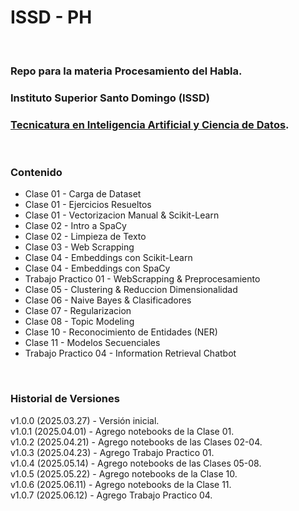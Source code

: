 # ISSD - PH

&nbsp;

### Repo para la materia **Procesamiento del Habla**.

### Instituto Superior Santo Domingo (ISSD)
### [Tecnicatura en Inteligencia Artificial y Ciencia de Datos](https://issd.edu.ar/es/inteligencia-artificial-ciencia-datos/).

&nbsp;

### Contenido

- Clase 01 - Carga de Dataset
- Clase 01 - Ejercicios Resueltos
- Clase 01 - Vectorizacion Manual & Scikit-Learn
- Clase 02 - Intro a SpaCy
- Clase 02 - Limpieza de Texto
- Clase 03 - Web Scrapping
- Clase 04 - Embeddings con Scikit-Learn
- Clase 04 - Embeddings con SpaCy
- Trabajo Practico 01 - WebScrapping & Preprocesamiento
- Clase 05 - Clustering & Reduccion Dimensionalidad
- Clase 06 - Naive Bayes & Clasificadores
- Clase 07 - Regularizacion
- Clase 08 - Topic Modeling
- Clase 10 - Reconocimiento de Entidades (NER)
- Clase 11 - Modelos Secuenciales
- Trabajo Practico 04 - Information Retrieval Chatbot

&nbsp;

### Historial de Versiones

v1.0.0 (2025.03.27) - Versión inicial.  
v1.0.1 (2025.04.01) - Agrego notebooks de la Clase 01.  
v1.0.2 (2025.04.21) - Agrego notebooks de las Clases 02-04.  
v1.0.3 (2025.04.23) - Agrego Trabajo Practico 01.  
v1.0.4 (2025.05.14) - Agrego notebooks de las Clases 05-08.  
v1.0.5 (2025.05.22) - Agrego notebooks de la Clase 10.  
v1.0.6 (2025.06.11) - Agrego notebooks de la Clase 11.  
v1.0.7 (2025.06.12) - Agrego Trabajo Practico 04.  

&nbsp;
